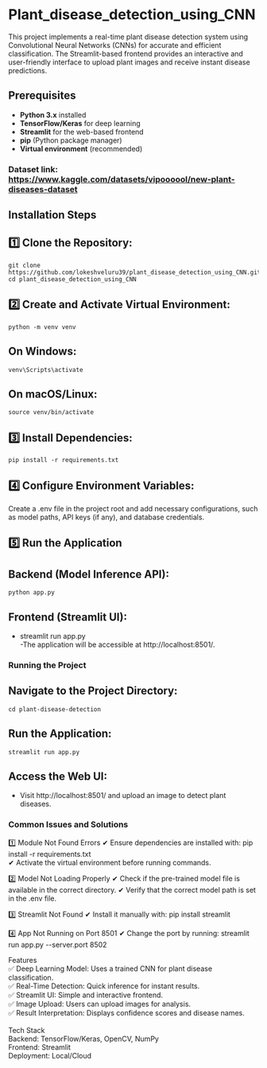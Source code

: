 # Plant_disease_detection_using_CNN
This project implements a real-time plant disease detection system using Convolutional Neural Networks (CNNs) for accurate and efficient classification. The Streamlit-based frontend provides an interactive and user-friendly interface to upload plant images and receive instant disease predictions.

## Prerequisites  

- **Python 3.x** installed  
- **TensorFlow/Keras** for deep learning  
- **Streamlit** for the web-based frontend  
- **pip** (Python package manager)  
- **Virtual environment** (recommended)

### Dataset link: https://www.kaggle.com/datasets/vipoooool/new-plant-diseases-dataset

## Installation Steps  

## 1️⃣ Clone the Repository:  
    git clone https://github.com/lokeshveluru39/plant_disease_detection_using_CNN.git  
    cd plant_disease_detection_using_CNN

## 2️⃣ Create and Activate Virtual Environment:
    python -m venv venv 
## On Windows:
    venv\Scripts\activate  
## On macOS/Linux:
    source venv/bin/activate  
## 3️⃣ Install Dependencies:
    pip install -r requirements.txt  
## 4️⃣ Configure Environment Variables:
Create a .env file in the project root and add necessary configurations, such as model paths, API keys (if any), and database credentials.

## 5️⃣ Run the Application
## Backend (Model Inference API):
    python app.py  

## Frontend (Streamlit UI):
- streamlit run app.py  
-The application will be accessible at http://localhost:8501/.

### Running the Project

## Navigate to the Project Directory:
    cd plant-disease-detection  

## Run the Application:
    streamlit run app.py  
## Access the Web UI:
- Visit http://localhost:8501/ and upload an image to detect plant diseases.

### Common Issues and Solutions
1️⃣ Module Not Found Errors
✔ Ensure dependencies are installed with:
pip install -r requirements.txt  
✔ Activate the virtual environment before running commands.

2️⃣ Model Not Loading Properly
✔ Check if the pre-trained model file is available in the correct directory.
✔ Verify that the correct model path is set in the .env file.

3️⃣ Streamlit Not Found
✔ Install it manually with:
pip install streamlit  

4️⃣ App Not Running on Port 8501
✔ Change the port by running:
streamlit run app.py --server.port 8502 
 
Features<br>
✅ Deep Learning Model: Uses a trained CNN for plant disease classification.<br>
✅ Real-Time Detection: Quick inference for instant results.<br>
✅ Streamlit UI: Simple and interactive frontend.<br>
✅ Image Upload: Users can upload images for analysis.<br>
✅ Result Interpretation: Displays confidence scores and disease names.<br>
<br>
Tech Stack<br>
Backend: TensorFlow/Keras, OpenCV, NumPy<br>
Frontend: Streamlit<br>
Deployment: Local/Cloud<br>
